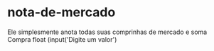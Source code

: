 # nota-de-mercado
Ele simplesmente anota todas suas comprinhas de mercado e soma 
Compra float (input('Digite um valor')

